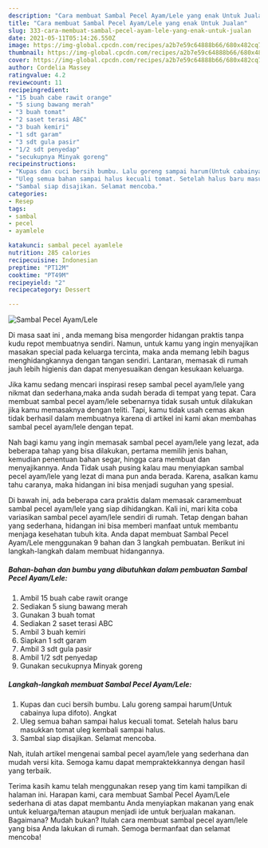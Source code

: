 ```yaml
---
description: "Cara membuat Sambal Pecel Ayam/Lele yang enak Untuk Jualan"
title: "Cara membuat Sambal Pecel Ayam/Lele yang enak Untuk Jualan"
slug: 333-cara-membuat-sambal-pecel-ayam-lele-yang-enak-untuk-jualan
date: 2021-05-11T05:14:26.550Z
image: https://img-global.cpcdn.com/recipes/a2b7e59c64888b66/680x482cq70/sambal-pecel-ayamlele-foto-resep-utama.jpg
thumbnail: https://img-global.cpcdn.com/recipes/a2b7e59c64888b66/680x482cq70/sambal-pecel-ayamlele-foto-resep-utama.jpg
cover: https://img-global.cpcdn.com/recipes/a2b7e59c64888b66/680x482cq70/sambal-pecel-ayamlele-foto-resep-utama.jpg
author: Cordelia Massey
ratingvalue: 4.2
reviewcount: 11
recipeingredient:
- "15 buah cabe rawit orange"
- "5 siung bawang merah"
- "3 buah tomat"
- "2 saset terasi ABC"
- "3 buah kemiri"
- "1 sdt garam"
- "3 sdt gula pasir"
- "1/2 sdt penyedap"
- "secukupnya Minyak goreng"
recipeinstructions:
- "Kupas dan cuci bersih bumbu. Lalu goreng sampai harum(Untuk cabainya lupa difoto). Angkat"
- "Uleg semua bahan sampai halus kecuali tomat. Setelah halus baru masukkan tomat uleg kembali sampai halus."
- "Sambal siap disajikan. Selamat mencoba."
categories:
- Resep
tags:
- sambal
- pecel
- ayamlele

katakunci: sambal pecel ayamlele 
nutrition: 285 calories
recipecuisine: Indonesian
preptime: "PT12M"
cooktime: "PT49M"
recipeyield: "2"
recipecategory: Dessert

---
```



![Sambal Pecel Ayam/Lele](https://img-global.cpcdn.com/recipes/a2b7e59c64888b66/680x482cq70/sambal-pecel-ayamlele-foto-resep-utama.jpg)

Di masa  saat ini , anda memang bisa mengorder hidangan praktis tanpa kudu repot membuatnya sendiri. Namun, untuk kamu yang ingin menyajikan masakan special pada keluarga tercinta, maka anda memang lebih bagus menghidangkannya dengan tangan sendiri. Lantaran, memasak di rumah jauh lebih higienis dan dapat menyesuaikan dengan kesukaan keluarga.

Jika kamu sedang mencari inspirasi resep sambal pecel ayam/lele yang nikmat dan sederhana,maka anda sudah berada di tempat yang tepat. Cara membuat sambal pecel ayam/lele  sebenarnya tidak susah untuk dilakukan jika kamu memasaknya dengan teliti. Tapi, kamu tidak usah cemas akan tidak berhasil dalam membuatnya 
karena di artikel ini kami akan membahas sambal pecel ayam/lele dengan tepat.  



Nah bagi kamu yang ingin memasak sambal pecel ayam/lele yang lezat, ada beberapa tahap yang bisa dilakukan, pertama memilih jenis bahan, kemudian penentuan bahan segar, hingga cara membuat dan menyajikannya. Anda Tidak usah pusing kalau mau menyiapkan sambal pecel ayam/lele yang lezat di mana pun anda berada. Karena, asalkan kamu  tahu caranya, maka hidangan ini bisa menjadi suguhan yang spesial.

Di bawah ini, ada beberapa cara praktis  dalam memasak caramembuat sambal pecel ayam/lele yang siap dihidangkan. Kali ini, mari kita coba variasikan sambal pecel ayam/lele sendiri di rumah. Tetap dengan bahan yang sederhana, hidangan ini bisa memberi manfaat untuk membantu menjaga kesehatan tubuh kita. Anda dapat membuat Sambal Pecel Ayam/Lele menggunakan 9 bahan dan 3 langkah pembuatan. Berikut ini langkah-langkah dalam membuat hidangannya.

<!--inarticleads1-->

##### Bahan-bahan dan bumbu yang dibutuhkan dalam pembuatan Sambal Pecel Ayam/Lele:

1. Ambil 15 buah cabe rawit orange
1. Sediakan 5 siung bawang merah
1. Gunakan 3 buah tomat
1. Sediakan 2 saset terasi ABC
1. Ambil 3 buah kemiri
1. Siapkan 1 sdt garam
1. Ambil 3 sdt gula pasir
1. Ambil 1/2 sdt penyedap
1. Gunakan secukupnya Minyak goreng




<!--inarticleads2-->

##### Langkah-langkah membuat Sambal Pecel Ayam/Lele:

1. Kupas dan cuci bersih bumbu. Lalu goreng sampai harum(Untuk cabainya lupa difoto). Angkat
1. Uleg semua bahan sampai halus kecuali tomat. Setelah halus baru masukkan tomat uleg kembali sampai halus.
1. Sambal siap disajikan. Selamat mencoba.




Nah, itulah artikel mengenai  sambal pecel ayam/lele  yang sederhana dan mudah versi kita. Semoga kamu dapat mempraktekkannya dengan hasil yang terbaik. 

Terima kasih kamu telah menggunakan resep yang tim kami tampilkan di halaman ini. Harapan kami, cara membuat  Sambal Pecel Ayam/Lele sederhana di atas dapat membantu Anda menyiapkan makanan yang enak untuk keluarga/teman ataupun menjadi ide untuk berjualan makanan. Bagaimana? Mudah bukan? Itulah cara membuat sambal pecel ayam/lele yang bisa Anda lakukan di rumah. Semoga bermanfaat dan selamat mencoba!


